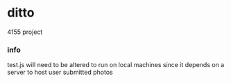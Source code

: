 # ditto
4155 project

### info  
test.js will need to be altered to run on local machines since it depends on a server to host user submitted photos
  
